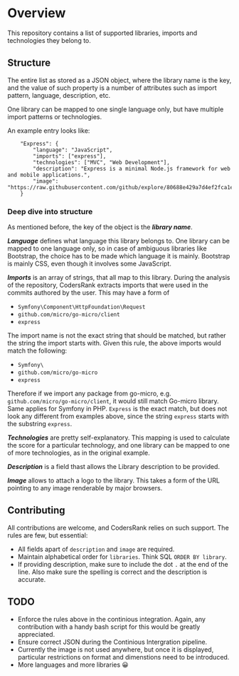 # Overview
This repository contains a list of supported libraries, imports and technologies they belong to.

## Structure
The entire list as stored as a JSON object, where the library name is the key, and the value of such
property is a number of attributes such as import pattern, language, description, etc.

One library can be mapped to one single language only, but have multiple import patterns or technologies.

An example entry looks like:
```
	"Express": {
        "language": "JavaScript",
		"imports": ["express"],
		"technologies": ["MVC", "Web Development"],
		"description": "Express is a minimal Node.js framework for web and mobile applications.",
		"image": "https://raw.githubusercontent.com/github/explore/80688e429a7d4ef2fca1e82350fe8e3517d3494d/topics/express/express.png",
	}
```

### Deep dive into structure
As mentioned before, the key of the object is the ***library name***.

***Language*** defines what language this library belongs to. One library can be mapped to one language only, so in case of 
ambiguous libraries like Bootstrap, the choice has to be made which language it is mainly. Bootstrap is mainly CSS, even
though it involves some JavaScript. 

***Imports*** is an array of strings, that all map to this library. During the analysis of the repository, CodersRank extracts
imports that were used in the commits authored by the user. This may have a form of
- `Symfony\Component\HttpFoundation\Request`
- `github.com/micro/go-micro/client`
- `express`

The import name is not the exact string that should be matched, but rather the string the import starts with. Given this
rule, the above imports would match the following:
- `Symfony\`
- `github.com/micro/go-micro`
- `express`
  
Therefore if we import any package from go-micro, e.g. `github.com/micro/go-micro/client`, it would still match Go-micro library. 
Same applies for Symfony in PHP. `Express` is the exact match, but does not look any different from examples above, since the string
`express` starts with the substring `express`.

***Technologies*** are pretty self-explanatory. This mapping is used to calculate the score for a particular technology, and one library can be 
mapped to one of more technologies, as in the original example.

***Description*** is a field thast allows the Library description to be provided. 

***Image*** allows to attach a logo to the library. This takes a form of the URL pointing to any image renderable by major browsers.

## Contributing
All contributions are welcome, and CodersRank relies on such support. The rules are few, but essential:

- All fields apart of `description` and `image` are required.
- Maintain alphabetical order for `libraries`. Think SQL `ORDER BY library`.
- If providing description, make sure to include the dot `.` at the end of the line. Also make sure the spelling is correct and the description is accurate.

## TODO
* Enforce the rules above in the continious integration. Again, any contribution with a handy bash script for this would be greatly appreciated.
* Ensure correct JSON during the Continious Intergration pipeline.
* Currently the image is not used anywhere, but once it is displayed, particular restrictions on format and dimenstions need to be introduced. 
* More languages and more libraries 😀
